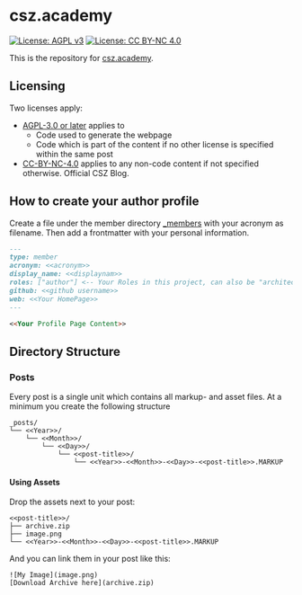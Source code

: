 # csz.academy

 [![License: AGPL v3](https://img.shields.io/badge/License-AGPL%20v3-blue.svg)](https://www.gnu.org/licenses/agpl-3.0.html)
 [![License: CC BY-NC 4.0](https://img.shields.io/badge/License-CC%20BY--NC%204.0-lightgrey.svg)](https://creativecommons.org/licenses/by-nc/4.0/)


This is the repository for [csz.academy](https://csz.academy).

## Licensing

Two licenses apply:

 - [AGPL-3.0 or later](./LICENSE.AGPL-3.0-or-later) applies to
   - Code used to generate the webpage
   - Code which is part of the content if no other license is specified within 
	 the same post
 - [CC-BY-NC-4.0](./LICENSE.CC-BY-NC-4.0) applies to any non-code content
   if not specified otherwise.
Official CSZ Blog.

## How to create your author profile

Create a file under the member directory [_members](https://github.com/csz-academy/csz.academy/tree/main/_members) with your acronym as filename. Then add a frontmatter with your personal information.

```md
---
type: member
acronym: <<acronym>>
display_name: <<displaynam>>
roles: ["author"] <-- Your Roles in this project, can also be "architect" or similar
github: <<github username>>
web: <<Your HomePage>>
---

<<Your Profile Page Content>>
```

## Directory Structure

### Posts
Every post is a single unit which contains all markup- and asset files.
At a minimum you create the following structure
```
_posts/
└── <<Year>>/
	└── <<Month>>/
		└── <<Day>>/
			└── <<post-title>>/
				└── <<Year>>-<<Month>>-<<Day>>-<<post-title>>.MARKUP
```

#### Using Assets

Drop the assets next to your post:
```
<<post-title>>/
├── archive.zip
├── image.png
└── <<Year>>-<<Month>>-<<Day>>-<<post-title>>.MARKUP
```
And you can link them in your post like this:
~~~
![My Image](image.png)
[Download Archive here](archive.zip)
~~~